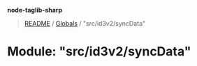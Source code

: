 **node-taglib-sharp**

> [README](../README.md) / [Globals](../globals.md) / "src/id3v2/syncData"

# Module: "src/id3v2/syncData"
